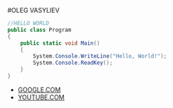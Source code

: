 #OLEG VASYLIEV

```csharp
//HELLO WORLD
public class Program
{
	public static void Main()
	{
		System.Console.WriteLine("Hello, World!");
		System.Console.ReadKey();
	}
}
```

+ [GOOGLE.COM](https://www.google.com/)
+ [YOUTUBE.COM](https://www.youtube.com/)